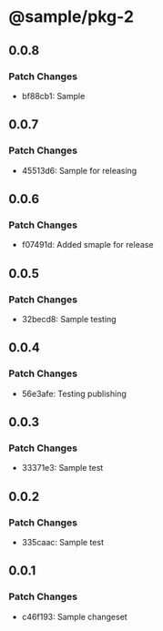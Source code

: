 # @sample/pkg-2

## 0.0.8

### Patch Changes

- bf88cb1: Sample

## 0.0.7

### Patch Changes

- 45513d6: Sample for releasing

## 0.0.6

### Patch Changes

- f07491d: Added smaple for release

## 0.0.5

### Patch Changes

- 32becd8: Sample testing

## 0.0.4

### Patch Changes

- 56e3afe: Testing publishing

## 0.0.3

### Patch Changes

- 33371e3: Sample test

## 0.0.2

### Patch Changes

- 335caac: Sample test

## 0.0.1

### Patch Changes

- c46f193: Sample changeset
